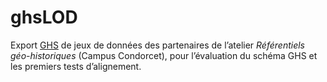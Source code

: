 # ghsLOD
Export [GHS](https://github.com/geoTirroirs/geoSnippets/tree/master/ghs) de jeux de données des partenaires de l’atelier *Référentiels géo-historiques* (Campus Condorcet), pour l’évaluation du schéma GHS et les premiers tests d’alignement.
